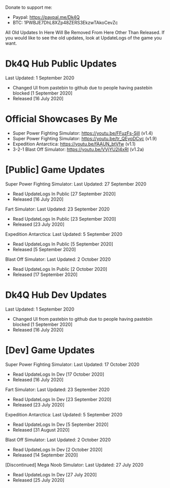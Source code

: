 Donate to support me:
- Paypal: https://paypal.me/Dk4Q
- BTC: 1PWBJE7DhL8XZp48ZERS3EkzwTAkoCevZc

All Old Updates In Here Will Be Removed From Here Other Than Released. If you would like to see the old updates, look at UpdateLogs of the game you want.

# Dk4Q Hub Public Updates
Last Updated: 1 September 2020
- Changed UI from pastebin to github due to people having pastebin blocked [1 September 2020]
- Released [16 July 2020]

# Official Showcases By Me
- Super Power Fighting Simulator: https://youtu.be/FFuzFs-SjlI (v1.4)
- Super Power Fighting Simulator: https://youtu.be/tr_QEyoDCvc (v1.9)
- Expedition Antarctica: https://youtu.be/fAAUN_btVfw (v1.1)
- 3-2-1 Blast Off Simulator: https://youtu.be/VVjYU2l4xRI (v1.2a)

# [Public] Game Updates

Super Power Fighting Simulator:
Last Updated: 27 September 2020
- Read UpdateLogs In Public [27 September 2020]
- Released [16 July 2020]

Fart Simulator:
Last Updated: 23 September 2020
- Read UpdateLogs In Public [23 September 2020]
- Released [23 July 2020]

Expedition Antarctica:
Last Updated: 5 September 2020
- Read UpdateLogs In Public [5 September 2020]
- Released [5 September 2020]

Blast Off Simulator:
Last Updated: 2 October 2020
- Read UpdateLogs In Public [2 October 2020]
- Released [17 September 2020]

# Dk4Q Hub Dev Updates
Last Updated: 1 September 2020
- Changed UI from pastebin to github due to people having pastebin blocked [1 September 2020]
- Released [16 July 2020]

# [Dev] Game Updates

Super Power Fighting Simulator:
Last Updated: 17 October 2020
- Read UpdateLogs In Dev [17 October 2020]
- Released [16 July 2020]

Fart Simulator:
Last Updated: 23 September 2020
- Read UpdateLogs In Dev [23 September 2020]
- Released [23 July 2020]

Expedition Antarctica:
Last Updated: 5 September 2020
- Read UpdateLogs In Dev [5 September 2020]
- Released [31 August 2020]

Blast Off Simulator:
Last Updated: 2 October 2020
- Read UpdateLogs In Dev [2 October 2020]
- Released [14 September 2020]

[Discontinued] Mega Noob Simulator:
Last Updated: 27 July 2020
- Read UpdateLogs In Dev [27 July 2020]
- Released [25 July 2020]